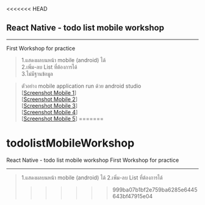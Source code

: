 <<<<<<< HEAD

## React Native - todo list mobile workshop 
___________________________________________

First Workshop for practice

>1.แสดงผลบนหน้า mobile (android) ได้</br>
2.เพิ่ม-ลบ List ที่ต้องการได้</br>
3.ไม่มีฐานข้อมูล

>ตัวอย่าง mobile application run ด้วย android studio</br>
[[Screenshot Mobile 1](./conclusionPicture/screenshot-mobile-1.png)]</br>
[[Screenshot Mobile 2](./conclusionPicture/screenshot-mobile-2.png)]</br>
[[Screenshot Mobile 3](./conclusionPicture/screenshot-mobile-3.png)]</br>
[[Screenshot Mobile 4](./conclusionPicture/screenshot-mobile-4.png)]</br>
[[Screenshot Mobile 5](./conclusionPicture/screenshot-mobile-5.png)]
=======
# todolistMobileWorkshop
React Native - todo list mobile workshop 
First Workshop for practice
___________________________________________
  >1.แสดงผลบนหน้า mobile (android) ได้
  >2.เพิ่ม-ลบ List ที่ต้องการได้
>>>>>>> 999ba07b1bf2e759ba6285e6445643bf47915e04
